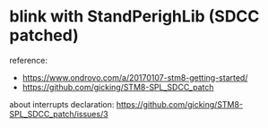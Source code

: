 blink with StandPerighLib (SDCC patched)
===

reference:

* https://www.ondrovo.com/a/20170107-stm8-getting-started/
* https://github.com/gicking/STM8-SPL_SDCC_patch

about interrupts declaration:
https://github.com/gicking/STM8-SPL_SDCC_patch/issues/3
